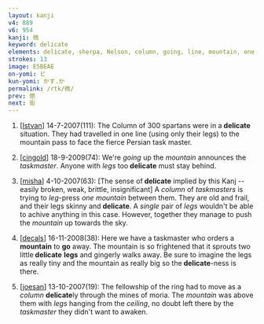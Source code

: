 ```yaml
---
layout: kanji
v4: 889
v6: 954
kanji: 微
keyword: delicate
elements: delicate, sherpa, Nelson, column, going, line, mountain, one, ceiling, human legs, taskmaster
strokes: 13
image: E5BEAE
on-yomi: ビ
kun-yomi: かす.か
permalink: /rtk/微/
prev: 懲
next: 街
---
```


1) [<a href="http://kanji.koohii.com/profile/Istvan">Istvan</a>] 14-7-2007(111): The Column of 300 spartans were in a<strong> delicate</strong> situation. They had travelled in one line (using only their legs) to the mountain pass to face the fierce Persian task master.

2) [<a href="http://kanji.koohii.com/profile/cingold">cingold</a>] 18-9-2009(74): We&#039;re <em>going</em> up the <em>mountain</em> announces the <em>taskmaster</em>. Anyone with <em>legs</em> too<strong> delicate</strong> must stay behind.

3) [<a href="http://kanji.koohii.com/profile/misha">misha</a>] 4-10-2007(63): [The sense of<strong> delicate</strong> implied by this Kanj -- easily broken, weak, brittle, insignificant] A <em>column</em> of <em>taskmasters</em> is trying to <em>leg</em>-press <em>one</em> <em>mountain</em> between them. They are old and frail, and their legs skinny and<strong> delicate</strong>. A <em>single</em> pair of <em>legs</em> wouldn&#039;t be able to achive anything in this case. However, together they manage to push the <em>mountain</em> up towards the sky.

4) [<a href="http://kanji.koohii.com/profile/decals">decals</a>] 16-11-2008(38): Here we have a taskmaster who orders a <strong>mountain</strong> to <strong>go</strong> away. The mountain is so frightened that it sprouts two little<strong> delicate</strong> <strong>legs</strong> and gingerly walks away. Be sure to imagine the legs as really tiny and the mountain as really big so the<strong> delicate</strong>-ness is there.

5) [<a href="http://kanji.koohii.com/profile/joesan">joesan</a>] 13-10-2007(19): The fellowship of the ring had to move as a <em>column</em> <strong>delicate</strong>ly through the mines of moria. The <em>mountain</em> was above them with <em>legs</em> hanging from the <em>ceiling</em>, no doubt left there by the <em>taskmaster</em> they didn&#039;t want to awaken.

